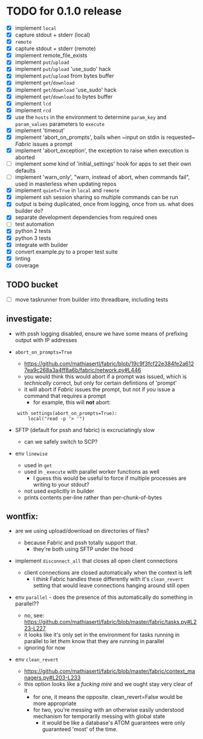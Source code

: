 # TODO for 0.1.0 release

- [x] implement `local`
- [x] capture stdout + stderr (local)
- [x] `remote`
- [x] capture stdout + stderr (remote)
- [x] implement remote_file_exists
- [x] implement `put`/`upload`
- [x] implement `put`/`upload` 'use_sudo' hack
- [x] implement `put`/`upload` from bytes buffer
- [x] implement `get`/`download`
- [x] implement `get`/`download` 'use_sudo' hack
- [x] implement `get`/`download` to bytes buffer
- [x] implement `lcd`
- [x] implement `rcd`
- [x] use the `hosts` in the environment to determine `param_key` and `param_values` parameters to `execute`
- [x] implement 'timeout'
- [x] implement 'abort_on_prompts', bails when ~input on stdin is requested~ *Fabric* issues a prompt
- [x] implement 'abort_exception', the exception to raise when execution is aborted
- [ ] implement some kind of 'initial_settings' hook for apps to set their own defaults
- [ ] implement 'warn_only', "warn, instead of abort, when commands fail", used in masterless when updating repos
- [x] implement `quiet=True` in `local` and `remote`
- [x] implement ssh session sharing so multiple commands can be run
- [x] output is being duplicated, once from logging, once from us. what does builder do?
- [x] separate development dependencies from required ones
- [ ] test automation
- [x] python 2 tests
- [x] python 3 tests
- [x] integrate with builder
- [x] convert example.py to a proper test suite
- [x] linting
- [x] coverage

## TODO bucket

- [ ] move taskrunner from builder into threadbare, including tests

## investigate:

* with pssh logging disabled, ensure we have some means of prefixing output with IP addresses

* `abort_on_prompts=True`
    - https://github.com/mathiasertl/fabric/blob/19c9f3fcf22e384fe2a6127ea9c268a3a4ff8a6b/fabric/network.py#L446
    - you would think this would abort if a prompt was issued, which is *technically* correct, but only for certain 
    defintions of 'prompt'
    - it will abort if *Fabric* issues the prompt, but not if *you* issue a command that requires a prompt
        - for example, this will **not** abort:
        
```
    with settings(abort_on_prompts=True):
        local("read -p '> '")
```

* SFTP (default for pssh and fabric) is excruciatingly slow
    - can we safely switch to SCP?

* env `linewise`
    - used in `get`
    - used in `_execute` with parallel worker functions as well
        - I guess this would be useful to force if multiple processes are writing to your stdout?
    - not used explicitly in builder
    - prints contents per-line rather than per-chunk-of-bytes


## wontfix:

* are we using upload/download on directories of files? 
    - because Fabric and pssh totally support that.
        - they're both using SFTP under the hood

* implement `disconnect_all` that closes all open client connections
    - client connections are closed automatically when the context is left
        - I *think* Fabric handles these differently with it's `clean_revert` setting that would leave connections hanging around still open

* env `parallel` - does the presence of this automatically do something in parallel??
    - no, see: https://github.com/mathiasertl/fabric/blob/master/fabric/tasks.py#L223-L227
    - it looks like it's only set in the environment for tasks running in parallel to let *them* know that they are running in parallel
    - ignoring for now

* env `clean_revert`
    - https://github.com/mathiasertl/fabric/blob/master/fabric/context_managers.py#L203-L233
    - this option looks like a *fucking mire* and we ought stay very clear of it
        - for one, it means the opposite. clean_revert=False would be more appropriate
        - for two, you're messing with an otherwise easily understood mechanism for temporarily messing with global state
            - it would be like a database's ATOM guarantees were only guaranteed 'most' of the time.

